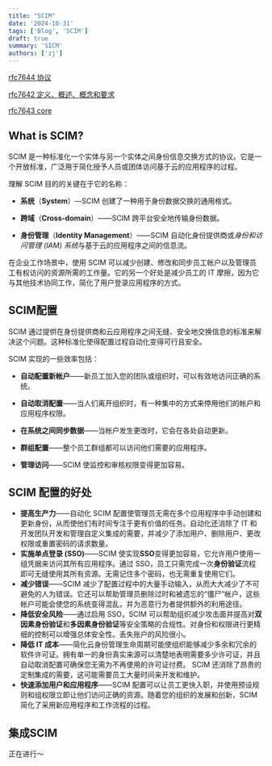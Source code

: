 ```yaml
---
title: "SCIM"
date: '2024-10-31'
tags: ['Blog', 'SCIM']
draft: true
summary: 'SICM'
authors: ['zj']
---
```


[rfc7644 协议](https://datatracker.ietf.org/doc/html/rfc7644#section-3.4.1)

[rfc7642 定义、概述、概念和要求](https://datatracker.ietf.org/doc/html/rfc7642#autoid-1)

[rfc7643 core](https://datatracker.ietf.org/doc/html/rfc7643#autoid-1)

## What is SCIM?

SCIM 是一种标准化一个实体与另一个实体之间身份信息交换方式的协议。它是一个开放标准，广泛用于简化授予人员或团体访问基于云的应用程序的过程。

理解 SCIM 目的的关键在于它的名称：

- **系统**（**System**）—SCIM 创建了一种用于身份数据交换的通用格式。
- **跨域**（**Cross-domain**）——SCIM 跨平台安全地传输身份数据。

- **身份管理**（**Identity Management**）——SCIM 自动化身份提供商或*身份和访问管理 (IAM) 系统*与基于云的应用程序之间的信息流。

在企业工作场景中，使用 SCIM 可以减少创建、修改和同步员工帐户以及管理员工有权访问的资源所需的工作量。它的另一个好处是减少员工的 IT 摩擦，因为它与其他技术协同工作，简化了用户登录应用程序的方式。

## SCIM配置

SCIM 通过提供在身份提供商和云应用程序之间无缝、安全地交换信息的标准来解决这个问题。这种标准化使得配置过程自动化变得可行且安全。

SCIM 实现的一些效率包括：

- **自动配置新帐户**——新员工加入您的团队或组织时，可以有效地访问正确的系统。

- **自动取消配置**——当人们离开组织时，有一种集中的方式来停用他们的帐户和应用程序权限。

- **在系统之间同步数据**——当帐户发生更改时，它会在各处自动更新。

- **群组配置**——整个员工群组都可以访问他们需要的应用程序。

- **管理访问**——SCIM 使监控和审核权限变得更加容易。

## SCIM 配置的好处

- **提高生产力**——自动化 SCIM 配置使管理员无需在多个应用程序中手动创建和更新身份，从而使他们有时间专注于更有价值的任务。自动化还消除了 IT 和开发团队开发和管理自定义集成的需要，并减少了添加用户、删除用户、更改权限或重置密码的请求数量。
- **实施单点登录 (SSO)**——SCIM 使实现**SSO**变得更加容易，它允许用户使用一组凭据来访问其所有应用程序。通过 SSO，员工只需完成一次**身份验证**流程即可无缝使用其所有资源。无需记住多个密码，也无需重复使用它们。
- **减少错误**——SCIM 减少了配置过程中的大量手动输入，从而大大减少了不可避免的人为错误。它还可以帮助管理员删除过时和被遗忘的“僵尸”帐户，这些帐户可能会使您的系统变得混乱，并为恶意行为者提供额外的利用途径。
- **降低安全风险**——通过启用 SSO，SCIM 可以帮助组织减少攻击面并提高对**双因素身份验证**和**多因素身份验证**等安全策略的合规性。对身份和权限进行更精细的控制可以增强总体安全性。丢失账户的风险很小。
- **降低 IT 成本**——简化云身份管理生命周期可能使组织能够减少多余和冗余的软件许可证。拥有单一的身份真实来源可以清楚地表明需要多少许可证，并且自动取消配置可确保您无需为不再使用的许可证付费。 SCIM 还消除了昂贵的定制集成的需要，这可能需要员工大量时间来开发和维护。
- **快速添加用户和应用程序**——SCIM 配置可以让员工更快入职，并使用预设规则和组权限立即让他们访问正确的资源。随着您的组织的发展和创新，SCIM 简化了采用新应用程序和工作流程的过程。

## 集成SCIM

正在进行～



